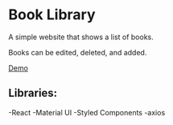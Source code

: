 # Book Library
A simple website that shows a list of books.

Books can be edited, deleted, and added.

[Demo](http://wholesale-gold.surge.sh/)

## Libraries:
-React
-Material UI
-Styled Components
-axios
